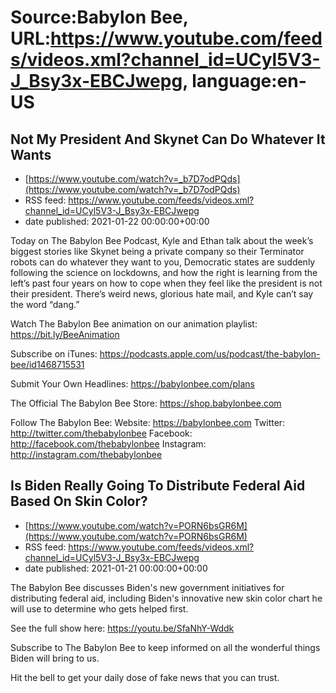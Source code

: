 # Source:Babylon Bee, URL:https://www.youtube.com/feeds/videos.xml?channel_id=UCyl5V3-J_Bsy3x-EBCJwepg, language:en-US

## Not My President And Skynet Can Do Whatever It Wants
 - [https://www.youtube.com/watch?v=_b7D7odPQds](https://www.youtube.com/watch?v=_b7D7odPQds)
 - RSS feed: https://www.youtube.com/feeds/videos.xml?channel_id=UCyl5V3-J_Bsy3x-EBCJwepg
 - date published: 2021-01-22 00:00:00+00:00

Today on The Babylon Bee Podcast, Kyle and Ethan talk about the week’s biggest stories like Skynet being a private company so their Terminator robots can do whatever they want to you, Democratic states are suddenly following the science on lockdowns, and how the right is learning from the left’s past four years on how to cope when they feel like the president is not their president. There’s weird news, glorious hate mail, and Kyle can’t say the word “dang.”

Watch The Babylon Bee animation on our animation playlist: https://bit.ly/BeeAnimation  

Subscribe on iTunes: https://podcasts.apple.com/us/podcast/the-babylon-bee/id1468715531

Submit Your Own Headlines: https://babylonbee.com/plans

The Official The Babylon Bee Store: https://shop.babylonbee.com

Follow The Babylon Bee:
Website: https://babylonbee.com
Twitter: http://twitter.com/thebabylonbee
Facebook: http://facebook.com/thebabylonbee
Instagram: http://instagram.com/thebabylonbee

## Is Biden Really Going To Distribute Federal Aid Based On Skin Color?
 - [https://www.youtube.com/watch?v=PORN6bsGR6M](https://www.youtube.com/watch?v=PORN6bsGR6M)
 - RSS feed: https://www.youtube.com/feeds/videos.xml?channel_id=UCyl5V3-J_Bsy3x-EBCJwepg
 - date published: 2021-01-21 00:00:00+00:00

The Babylon Bee discusses Biden's new government initiatives for distributing federal aid, including Biden's innovative new skin color chart he will use to determine who gets helped first.

See the full show here:
https://youtu.be/SfaNhY-Wddk

Subscribe to The Babylon Bee to keep informed on all the wonderful things Biden will bring to us. 

Hit the bell to get your daily dose of fake news that you can trust.

